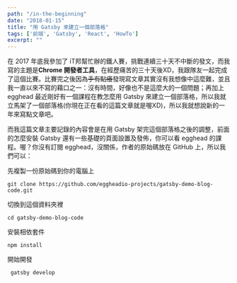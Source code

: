 ```yaml
---
path: "/in-the-beginning"
date: "2018-01-15"
title: "用 Gatsby 來建立一個部落格"
tags: ['前端', 'Gatsby', 'React', 'HowTo']
excerpt: ""
---
```


在 2017 年底我參加了 iT邦幫忙辦的鐵人賽，挑戰連續三十天不中斷的發文，而我寫的主題是**Chrome 開發者工具**，在經歷痛苦的三十天後XD，我跟隊友一起完成了這個比賽。比賽完之後因為~~手有點癢~~發現寫文章其實沒有我想像中這麼難，並且我一直以來不寫的藉口之一：沒有時間，好像也不是這麼大的一個問題；再加上 egghead 最近剛好有一個課程在教怎麼用 Gatsby 來建立一個部落格，所以我就立馬架了一個部落格(你現在正在看的這篇文章就是喔XD)，所以我就想說新的一年來寫點文章吧。

而我這篇文章主要記錄的內容會是在用 Gatsby 架完這個部落格之後的調整，前面的怎麼安裝 Gatsby 還有一些基礎的頁面設置及發佈，你可以看 egghead 的課程。喔？你沒有訂閱 egghead，沒關係，作者的原始碼放在 GitHub 上，所以我們可以：

先複製一份原始碼到你的電腦上
```
git clone https://github.com/eggheadio-projects/gatsby-demo-blog-code.git
```

切換到這個資料夾裡
```
cd gatsby-demo-blog-code
```

安裝相依套件
```
npm install
```

開始開發
```
 gatsby develop
```
